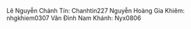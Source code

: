 Lê Nguyễn Chánh Tín: Chanhtin227
Nguyễn Hoàng Gia Khiêm: nhgkhiem0307
Văn Đình Nam Khánh: Nyx0806


